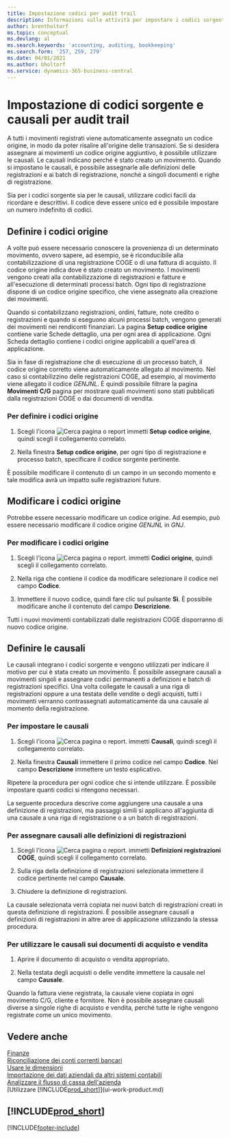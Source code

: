 ```yaml
---
title: Impostazione codici per audit trail
description: Informazioni sulle attività per impostare i codici sorgente e le causali da utilizzare per tenere traccia degli audit trail.
author: brentholtorf
ms.topic: conceptual
ms.devlang: al
ms.search.keywords: 'accounting, auditing, bookkeeping'
ms.search.form: '257, 259, 279'
ms.date: 04/01/2021
ms.author: bholtorf
ms.service: dynamics-365-business-central
---
```

# <a name="setting-up-source-codes-and-reason-codes-for-audit-trails"></a>Impostazione di codici sorgente e causali per audit trail

A tutti i movimenti registrati viene automaticamente assegnato un codice origine, in modo da poter risalire all'origine delle transazioni. Se si desidera assegnare ai movimenti un codice origine aggiuntivo, è possibile utilizzare le causali. Le causali indicano perché è stato creato un movimento. Quando si impostano le causali, è possibile assegnarle alle definizioni delle registrazioni e ai batch di registrazione, nonché a singoli documenti e righe di registrazione.  

Sia per i codici sorgente sia per le causali, utilizzare codici facili da ricordare e descrittivi. Il codice deve essere unico ed è possibile impostare un numero indefinito di codici.

## <a name="define-source-codes"></a>Definire i codici origine

A volte può essere necessario conoscere la provenienza di un determinato movimento, ovvero sapere, ad esempio, se è riconducibile alla contabilizzazione di una registrazione COGE o di una fattura di acquisto. Il codice origine indica dove è stato creato un movimento. I movimenti vengono creati alla contabilizzazione di registrazioni e fatture e all'esecuzione di determinati processi batch. Ogni tipo di registrazione dispone di un codice origine specifico, che viene assegnato alla creazione dei movimenti.  

Quando si contabilizzano registrazioni, ordini, fatture, note credito o registrazioni e quando si eseguono alcuni processi batch, vengono generati dei movimenti nei rendiconti finanziari. La pagina **Setup codice origine** contiene varie Schede dettaglio, una per ogni area di applicazione. Ogni Scheda dettaglio contiene i codici origine applicabili a quell'area di applicazione.

Sia in fase di registrazione che di esecuzione di un processo batch, il codice origine corretto viene automaticamente allegato al movimento. Nel caso si contabilizzino delle registrazioni COGE, ad esempio, al movimento viene allegato il codice *GENJNL*. È quindi possibile filtrare la pagina **Movimenti C/G** pagina per mostrare quali movimenti sono stati pubblicati dalla registrazioni COGE o dai documenti di vendita.

### <a name="to-define-source-codes"></a>Per definire i codici origine

1. Scegli l'icona ![Cerca pagina o report](media/ui-search/search_small.png "Icona della funzionalità Cerca pagina o report") immetti **Setup codice origine**, quindi scegli il collegamento correlato.  

2. Nella finestra **Setup codice origine**, per ogni tipo di registrazione e processo batch, specificare il codice sorgente pertinente.  

È possibile modificare il contenuto di un campo in un secondo momento e tale modifica avrà un impatto sulle registrazioni future.

## <a name="change-source-codes"></a>Modificare i codici origine

Potrebbe essere necessario modificare un codice origine. Ad esempio, può essere necessario modificare il codice origine *GENJNL* in *GNJ*.

### <a name="to-change-source-codes"></a>Per modificare i codici origine

1. Scegli l'icona ![Cerca pagina o report.](media/ui-search/search_small.png "Icona della funzionalità Cerca pagina o report") immetti **Codici origine**, quindi scegli il collegamento correlato.

2. Nella riga che contiene il codice da modificare selezionare il codice nel campo **Codice**.

3. Immettere il nuovo codice, quindi fare clic sul pulsante **Sì**. È possibile modificare anche il contenuto del campo **Descrizione**.

Tutti i nuovi movimenti contabilizzati dalle registrazioni COGE disporranno di nuovo codice origine.

## <a name="define-reason-codes"></a>Definire le causali

Le causali integrano i codici sorgente e vengono utilizzati per indicare il motivo per cui è stata creato un movimento. È possibile assegnare causali a movimenti singoli e assegnare codici permanenti a definizioni e batch di registrazioni specifici. Una volta collegate le causali a una riga di registrazioni oppure a una testata delle vendite o degli acquisti, tutti i movimenti verranno contrassegnati automaticamente da una causale al momento della registrazione.  

### <a name="to-set-up-reason-codes"></a>Per impostare le causali

1. Scegli l'icona ![Cerca pagina o report.](media/ui-search/search_small.png "Icona della funzionalità Cerca pagina o report")  immetti **Causali**, quindi scegli il collegamento correlato.

2. Nella finestra **Causali** immettere il primo codice nel campo **Codice**. Nel campo **Descrizione** immettere un testo esplicativo.

Ripetere la procedura per ogni codice che si intende utilizzare. È possibile impostare quanti codici si ritengono necessari.

La seguente procedura descrive come aggiungere una causale a una definizione di registrazioni, ma passaggi simili si applicano all'aggiunta di una causale a una riga di registrazione o a un batch di registrazioni.  

### <a name="to-assign-reason-codes-to-journal-templates"></a>Per assegnare causali alle definizioni di registrazioni

1. Scegli l'icona ![Cerca pagina o report.](media/ui-search/search_small.png "Icona della funzionalità Cerca pagina o report")  immetti **Definizioni registrazioni COGE**, quindi scegli il collegamento correlato.

2. Sulla riga della definizione di registrazioni selezionata immettere il codice pertinente nel campo **Causale**.

3. Chiudere la definizione di registrazioni.

La causale selezionata verrà copiata nei nuovi batch di registrazioni creati in questa definizione di registrazioni. È possibile assegnare causali a definizioni di registrazioni in altre aree di applicazione utilizzando la stessa procedura.

### <a name="to-use-reason-codes-on-sales-and-purchase-documents"></a>Per utilizzare le causali sui documenti di acquisto e vendita

1. Aprire il documento di acquisto o vendita appropriato.

2. Nella testata degli acquisti o delle vendite immettere la causale nel campo **Causale**.

Quando la fattura viene registrata, la causale viene copiata in ogni movimento C/G, cliente e fornitore. Non è possibile assegnare causali diverse a singole righe di acquisto e vendita, perché tutte le righe vengono registrate come un unico movimento.

## <a name="see-also"></a>Vedere anche

[Finanze](finance.md)  
[Riconciliazione dei conti correnti bancari](bank-manage-bank-accounts.md)  
[Usare le dimensioni](finance-dimensions.md)  
[Importazione dei dati aziendali da altri sistemi contabili](across-import-data-configuration-packages.md)  
[Analizzare il flusso di cassa dell'azienda](finance-analyze-cash-flow.md)  
[Utilizzare [!INCLUDE[prod_short](includes/prod_short.md)]](ui-work-product.md)  

## [!INCLUDE[prod_short](includes/free_trial_md.md)]  


[!INCLUDE[footer-include](includes/footer-banner.md)]
